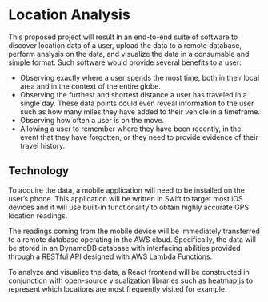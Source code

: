 # Location Analysis

This proposed project will result in an end-to-end suite of software to discover location data of a user, upload the data to a remote database, perform analysis on the data, and visualize the data in a consumable and simple format. Such software would provide several benefits to a user:
- Observing exactly where a user spends the most time, both in their local area and in the context of the entire globe.
- Observing the furthest and shortest distance a user has traveled in a single day. These data points could even reveal information to the user such as how many miles they have added to their vehicle in a timeframe.
- Observing how often a user is on the move.
- Allowing a user to remember where they have been recently, in the event that they have forgotten, or they need to provide evidence of their travel history.

## Technology

To acquire the data, a mobile application will need to be installed on the user’s phone. This application will be written in Swift to target most iOS devices and it will use built-in functionality to obtain highly accurate GPS location readings.

The readings coming from the mobile device will be immediately transferred to a remote database operating in the AWS cloud. Specifically, the data will be stored in an DynamoDB database with interfacing abilities provided through a RESTful API designed with AWS Lambda Functions.

To analyze and visualize the data, a React frontend will be constructed in conjunction with open-source visualization libraries such as heatmap.js to represent which locations are most frequently visited for example.
